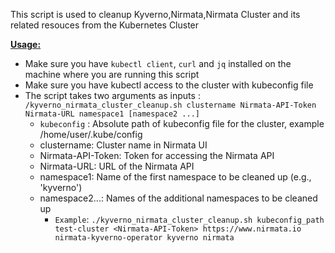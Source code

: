 This script is used to cleanup Kyverno,Nirmata,Nirmata Cluster and its related resouces from the Kubernetes Cluster

<ins>**Usage:**</ins>
- Make sure you have `kubectl client`, `curl` and `jq` installed on the machine where you are running this script
- Make sure you have kubectl access to the cluster with kubeconfig file
- The script takes two arguments as inputs : `/kyverno_nirmata_cluster_cleanup.sh clustername Nirmata-API-Token Nirmata-URL namespace1 [namespace2 ...]`
	- `kubeconfig` : Absolute path of kubeconfig file for the cluster, example /home/user/.kube/config
	- clustername: Cluster name in Nirmata UI
	- Nirmata-API-Token: Token for accessing the Nirmata API
	- Nirmata-URL: URL of the Nirmata API
	- namespace1: Name of the first namespace to be cleaned up (e.g., 'kyverno')
	- namespace2...: Names of the additional namespaces to be cleaned up
        - `Example`: `./kyverno_nirmata_cluster_cleanup.sh kubeconfig_path test-cluster <Nirmata-API-Token> https://www.nirmata.io  nirmata-kyverno-operator kyverno nirmata`

